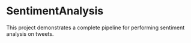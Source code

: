 # SentimentAnalysis
This project demonstrates a complete pipeline for performing sentiment analysis on tweets. 
